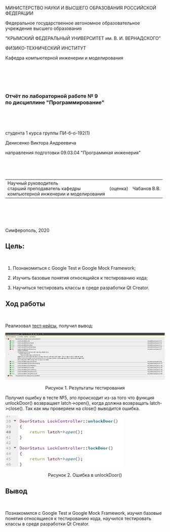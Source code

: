 
МИНИСТЕРСТВО НАУКИ  И ВЫСШЕГО ОБРАЗОВАНИЯ РОССИЙСКОЙ ФЕДЕРАЦИИ  


Федеральное государственное автономное образовательное учреждение высшего образования  


"КРЫМСКИЙ ФЕДЕРАЛЬНЫЙ УНИВЕРСИТЕТ им. В. И. ВЕРНАДСКОГО"  


ФИЗИКО-ТЕХНИЧЕСКИЙ ИНСТИТУТ  


Кафедра компьютерной инженерии и моделирования


<br/><br/>


​


### Отчёт по лабораторной работе № 9<br/> по дисциплине "Программирование"


<br/>


​


студента 1 курса группы ПИ-б-о-192(1) 

Денисенко Виктора Андреевича


направления подготовки 09.03.04 "Программная инженерия"  


<br/>


​


<table>


<tr><td>Научный руководитель<br/> старший преподаватель кафедры<br/> компьютерной инженерии и моделирования</td>


<td>(оценка)</td>


<td>Чабанов В.В.</td>


</tr>


</table>


<br/><br/>


​


Симферополь, 2020

<h2><b>Цель:</b></h2><br/>

1. Познакомиться с Google Test и Google Mock Framework;

2. Изучить базовые понятия относящийся к тестированию кода;

3. Научиться тестировать классы в среде разработки Qt Creator.

<h2><b>Ход работы</b></h2><br/>

Реализовал <a href="testproject"> тест-кейсы</a>, получил вывод:

<img src="images/1.jpg">
<p align="center">Рисунок 1. Результаты тестирования</p>

Получил ошибку в тесте №5, это происходит из-за того что функция unlockDoor() возвращает latch->open(), когда должна возвращать latch->close(). Так как мы проверяем на close() выводится ошибка.

<img src="images/2.jpg">
<p align="center">Рисунок 2. Ошибка в unlockDoor()</p>

<h2><b>Вывод</b></h2><br/>
<p>Познакомился с Google Test и Google Mock Framework, изучил базовые понятия относящиеся к тестированию кода, научился тестировать классы в среде разработки Qt Creator.</p>
